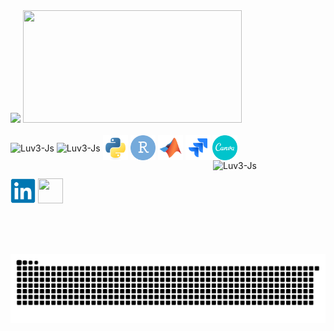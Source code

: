 <div>
  <img height="180em" src="https://github-readme-stats.vercel.app/api?username=luv3&show_icons=true&theme=tokyonight&include_all_commits=true&count_private=true"/>
  <img height="180em" width="350"src="https://github-readme-stats.vercel.app/api/top-langs/?username=luv3&layout-compact&langs_count-16&theme=tokyonight"/>
</div>
<div style="display: inline_block"><br>
   <img align="center" alt="Luv3-Js" height="40" width="40" src="https://img.icons8.com/color/2048/000000/power-bi.svg">
  <img align="center" alt="Luv3-Js" height="40" width="40" src="https://img.icons8.com/color/2048/000000/ms-excel.svg">
  <img align="center" alt="Luv3-Js" height="40" width="40" src="https://raw.githubusercontent.com/devicons/devicon/master/icons/python/python-original.svg">
  <img align="center" alt="Luv3-Js" height="40" width="40" src="https://raw.githubusercontent.com/devicons/devicon/master/icons/rstudio/rstudio-original.svg">
  <img align="center" alt="Luv3-Js" height="40" width="40" src="https://raw.githubusercontent.com/devicons/devicon/master/icons/matlab/matlab-original.svg">
  <img align="center" alt="Luv3-Js" height="40" width="40" src="https://raw.githubusercontent.com/devicons/devicon/master/icons/jira/jira-original.svg">
  <img align="center" alt="Luv3-Js" height="40" width="40" src="https://raw.githubusercontent.com/devicons/devicon/master/icons/canva/canva-original.svg">
<img align="right" alt="Luv3-Js" height="150" width="180" src="https://media3.giphy.com/media/QVmVXXMBVa68zwub4N/giphy.gif?cid=ecf05e47ly5zkhvwykwgip3t3gxikmootfto4yw0pmej3urd&rid=giphy.gif&ct=g">
  
</div>

  ##
  
<div>
  <a href= "https://www.linkedin.com/in/lucasvsouza/" target="_blank"><img height="40" width="40" src="https://raw.githubusercontent.com/devicons/devicon/master/icons/linkedin/linkedin-original.svg" target="_blank"><a/>
  <a href= "https://discord.gg/Luv3#1623" target="_blank"><img height="40" width="40" src="https://img.icons8.com/fluency/240/000000/discord-logo.svg" target="_blank"><a/>
</div>
    
    
  
  ![Snake animation](https://github.com/luv3/luv3/blob/output/github-contribution-grid-snake.svg)
